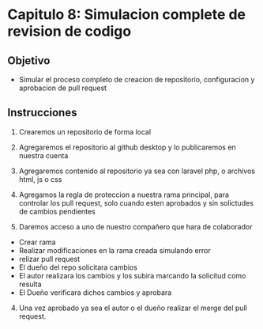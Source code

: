 
# Capitulo 8: Simulacion complete de revision de codigo

## Objetivo

* Simular el proceso completo de creacion de repositorio, configuracion y aprobacion de pull request


## Instrucciones

1. Crearemos un repositorio de forma local

2. Agregaremos el repositorio al github desktop y lo publicaremos en nuestra cuenta

3. Agregaremos contenido al repositorio ya sea con laravel php, o archivos html, js o css

4. Agregamos la regla de proteccion a nuestra rama principal, para controlar los pull request, solo cuando esten aprobados y sin solictudes de cambios pendientes

5. Daremos acceso a uno de nuestro compañero que hara de colaborador

* Crear rama
* Realizar modificaciones en la rama creada simulando error
* relizar pull request
* El dueño del repo solicitara cambios
* El autor realizara los cambios y los subira marcando la solicitud como resulta
* El Dueño verificara dichos cambios y aprobara

4. Una vez aprobado ya sea el autor o el dueño realizar el merge del pull request.



